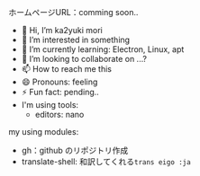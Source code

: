 ホームページURL：comming soon..

- 👋 Hi, I’m ka2yuki mori
- 👀 I’m interested in something
- 🌱 I’m currently learning: Electron, Linux, apt
- 💞️ I’m looking to collaborate on ...?
- 📫 How to reach me this
- 😄 Pronouns: feeling
- ⚡ Fun fact: pending..
- I'm using tools:
  - editors: nano

my using modules:
- gh：github のリポジトリ作成
- translate-shell: 和訳してくれる`trans eigo :ja`


<!---
ka2yuki1987/ka2yuki1987 is a ✨ special ✨ repository because its `README.md` (this file) appears on your GitHub profile.
You can click the Preview link to take a look at your changes.
--->
